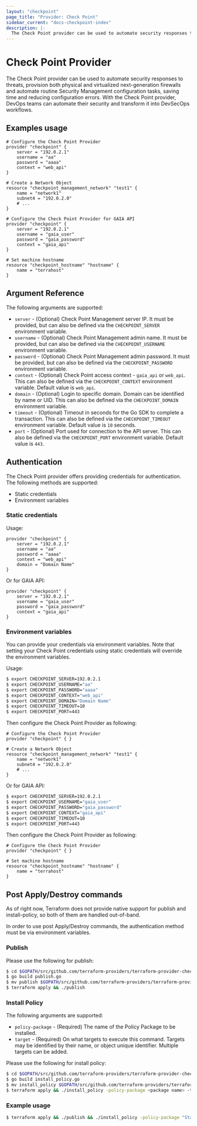 ```yaml
---
layout: "checkpoint"
page_title: "Provider: Check Point"
sidebar_current: "docs-checkpoint-index"
description: |-
  The Check Point provider can be used to automate security responses to threats, provision both physical and virtualized next-generation firewalls and automate routine Security Management configuration tasks, saving time and reducing configuration errors. With the Check Point provider, DevOps teams can automate their security and transform it into DevSecOps workflows.
---
```


# Check Point Provider

The Check Point provider can be used to automate security responses to threats, provision both physical and virtualized next-generation firewalls and automate routine Security Management configuration tasks, saving time and reducing configuration errors. With the Check Point provider, DevOps teams can automate their security and transform it into DevSecOps workflows.

## Examples usage
```hcl
# Configure the Check Point Provider
provider "checkpoint" {
	server = "192.0.2.1"
	username = "aa"
	password = "aaaa"
	context = "web_api"
}

# Create a Network Object
resource "checkpoint_management_network" "test1" {
	name = "network1"
	subnet4 = "192.0.2.0"
	# ...
}
```
```hcl
# Configure the Check Point Provider for GAIA API
provider "checkpoint" {
	server = "192.0.2.1"
	username = "gaia_user"
	password = "gaia_password"
	context = "gaia_api"
}

# Set machine hostname
resource "checkpoint_hostname" "hostname" {
	name = "terrahost"
}
```
## Argument Reference

The following arguments are supported:

* `server` - (Optional) Check Point Management server IP. It must be provided, but can also be defined via the `CHECKPOINT_SERVER` environment variable.
* `username` - (Optional) Check Point Management admin name. It must be provided, but can also be defined via the `CHECKPOINT_USERNAME` environment variable.
* `password` - (Optional) Check Point Management admin password. It must be provided, but can also be defined via the `CHECKPOINT_PASSWORD` environment variable.
* `context` - (Optional) Check Point access context - `gaia_api` or `web_api`. This can also be defined via the `CHECKPOINT_CONTEXT` environment variable. Default value is `web_api`.
* `domain` - (Optional) Login to specific domain. Domain can be identified by name or UID. This can also be defined via the `CHECKPOINT_DOMAIN` environment variable.
* `timeout` - (Optional) Timeout in seconds for the Go SDK to complete a transaction. This can also be defined via the `CHECKPOINT_TIMEOUT` environment variable. Default value is `10` seconds.
* `port` - (Optional) Port used for connection to the API server. This can also be defined via the `CHECKPOINT_PORT` environment variable. Default value is `443`.

## Authentication

The Check Point provider offers providing credentials for authentication. The following methods are supported:

- Static credentials
- Environment variables

### Static credentials

Usage:

```hcl
provider "checkpoint" {
	server = "192.0.2.1"
	username = "aa"
	password = "aaaa"
	context = "web_api"
	domain = "Domain Name"
}
```

Or for GAIA API:

```hcl
provider "checkpoint" {
	server = "192.0.2.1"
	username = "gaia_user"
	password = "gaia_password"
	context = "gaia_api"
}
```

### Environment variables
You can provide your credentials via environment variables. Note that setting your Check Point credentials using static credentials will override the environment variables.

Usage:

```bash
$ export CHECKPOINT_SERVER=192.0.2.1
$ export CHECKPOINT_USERNAME="aa"
$ export CHECKPOINT_PASSWORD="aaaa"
$ export CHECKPOINT_CONTEXT="web_api"
$ export CHECKPOINT_DOMAIN="Domain Name"
$ export CHECKPOINT_TIMEOUT=10
$ export CHECKPOINT_PORT=443
 ```
 
Then configure the Check Point Provider as following:

```hcl
# Configure the Check Point Provider
provider "checkpoint" { }

# Create a Network Object
resource "checkpoint_management_network" "test1" {
	name = "network1"
	subnet4 = "192.0.2.0"
	# ...
}
```

Or for GAIA API:

```bash
$ export CHECKPOINT_SERVER=192.0.2.1
$ export CHECKPOINT_USERNAME="gaia_user"
$ export CHECKPOINT_PASSWORD="gaia_password"
$ export CHECKPOINT_CONTEXT="gaia_api"
$ export CHECKPOINT_TIMEOUT=10
$ export CHECKPOINT_PORT=443
```

Then configure the Check Point Provider as following:

```hcl
# Configure the Check Point Provider
provider "checkpoint" { }

# Set machine hostname
resource "checkpoint_hostname" "hostname" {
	name = "terrahost"
}
```

## Post Apply/Destroy commands

As of right now, Terraform does not provide native support for publish and install-policy, so both of them are handled out-of-band. 

In order to use post Apply/Destroy commands, the authentication method must be via environment variables.

### Publish

Please use the following for publish:
 
```bash
$ cd $GOPATH/src/github.com/terraform-providers/terraform-provider-checkpoint/commands/publish
$ go build publish.go
$ mv publish $GOPATH/src/github.com/terraform-providers/terraform-provider-checkpoint
$ terraform apply && ./publish
```

### Install Policy

The following arguments are supported:

* `policy-package` - (Required) The name of the Policy Package to be installed.
* `target` - (Required) On what targets to execute this command. Targets may be identified by their name, or object unique identifier. Multiple targets can be added.

Please use the following for install policy:

```bash
$ cd $GOPATH/src/github.com/terraform-providers/terraform-provider-checkpoint/commands/install_policy
$ go build install_policy.go
$ mv install_policy $GOPATH/src/github.com/terraform-providers/terraform-provider-checkpoint
$ terraform apply && ./install_policy -policy-package <package name> -target <target name or uid>
```

### Example usage

```bash
$ terraform apply && ./publish && ./install_policy -policy-package "Standard" -target "Firewall-harry-main-take-265"
```